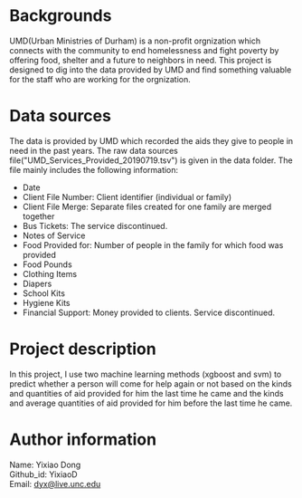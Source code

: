 # Backgrounds
UMD(Urban Ministries of Durham) is a non-profit orgnization which connects with the community to end homelessness and fight  poverty by offering food, shelter and a future to neighbors in need. This project is designed to dig into the data provided by  UMD and find something valuable for the staff who are working for the orgnization.

# Data sources 
The data is provided by UMD which recorded the aids they give to people in need in the past years. The raw data sources  file("UMD_Services_Provided_20190719.tsv") is given in the data folder. The file mainly includes the following information:
  * Date
  * Client File Number: Client identifier (individual or family)
  * Client File Merge: Separate files created for one family are merged together
  * Bus Tickets: The service discontinued.
  * Notes of Service
  * Food Provided for: Number of people in the family for which food was provided
  * Food Pounds
  * Clothing Items
  * Diapers
  * School Kits
  * Hygiene Kits
  * Financial Support: Money provided to clients. Service discontinued.

# Project description
In this project, I use two machine learning methods (xgboost and svm) to  predict whether a person will come for help again  or not based on the kinds and quantities of aid provided for him the last time he came and the kinds and average quantities of aid provided for him before the last time he came.


# Author information
Name: Yixiao Dong  
Github_id: YixiaoD  
Email: dyx@live.unc.edu
